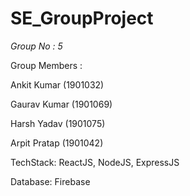 # SE_GroupProject
*Group No : 5*

Group Members :

  Ankit Kumar (1901032)
  
  Gaurav Kumar (1901069)
  
  Harsh Yadav (1901075)
  
  Arpit Pratap (1901042)


TechStack:
ReactJS, NodeJS, ExpressJS

Database:
Firebase

